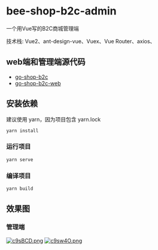 # bee-shop-b2c-admin
一个用Vue写的B2C商城管理端

技术栈: Vue2、ant-design-vue、Vuex、Vue Router、axios、

## web端和管理端源代码 
* [go-shop-b2c](https://github.com/CleverBamboo/go-shop-b2c)
* [go-shop-b2c-web](https://github.com/CleverBamboo/go-shop-b2c-web)

## 安装依赖
建议使用 yarn，因为项目包含 yarn.lock
```
yarn install
```

### 运行项目
```
yarn serve
```

### 编译项目
```
yarn build
```

## 效果图
### 管理端
<a href="https://z3.ax1x.com/2021/03/29/c9sBCD.png"><img src="https://z3.ax1x.com/2021/03/29/c9sBCD.png" alt="c9sBCD.png" border="0"></a>
<a href="https://z3.ax1x.com/2021/03/29/c9sw4O.png"><img src="https://z3.ax1x.com/2021/03/29/c9sw4O.png" alt="c9sw4O.png" border="0"></a>

